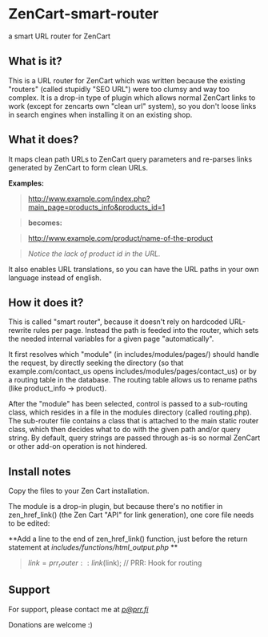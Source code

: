 ZenCart-smart-router
====================

a smart URL router for ZenCart

## What is it?

This is a URL router for ZenCart which was written because the existing "routers" (called stupidly "SEO URL") were too clumsy and way too complex. It is a drop-in type of plugin which allows normal ZenCart links to work (except for zencarts own "clean url" system), so you don't loose links in search engines when installing it on an existing shop.

## What it does?

It maps clean path URLs to ZenCart query parameters and re-parses links generated by ZenCart to form clean URLs.

**Examples:**

> http://www.example.com/index.php?main_page=products_info&products_id=1

> **becomes:**

> http://www.example.com/product/name-of-the-product

> _Notice the lack of product id in the URL._

It also enables URL translations, so you can have the URL paths in your own language instead of english.

## How it does it?

This is called "smart router", because it doesn't rely on hardcoded URL-rewrite rules per page. Instead the path is feeded into the router, which sets the needed internal variables for a given page "automatically".

It first resolves which "module" (in includes/modules/pages/) should handle the request, by directly seeking the directory (so that example.com/contact_us opens includes/modules/pages/contact_us) or by a routing table in the database. The routing table allows us to rename paths (like product_info -> product).

After the "module" has been selected, control is passed to a sub-routing class, which resides in a file in the modules directory (called routing.php). The sub-router file contains a class that is attached to the main static router class, which then decides what to do with the given path and/or query string. By default, query strings are passed through as-is so normal ZenCart or other add-on operation is not hindered.

## Install notes

Copy the files to your Zen Cart installation.

The module is a drop-in plugin, but because there's no notifier in zen_href_link() (the Zen Cart "API" for link generation), one core file needs to be edited:

**Add a line to the end of zen_href_link() function, just before the return statement at *includes/functions/html_output.php* **

> $link = prr_router::link($link); // PRR: Hook for routing

## Support

For support, please contact me at *p@prr.fi*

Donations are welcome :)
